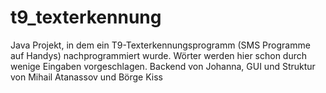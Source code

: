 # t9_texterkennung
Java Projekt, in dem ein T9-Texterkennungsprogramm (SMS Programme auf Handys) nachprogrammiert wurde. Wörter werden hier schon durch wenige Eingaben vorgeschlagen. 
Backend von Johanna, GUI und Struktur von Mihail Atanassov und Börge Kiss
